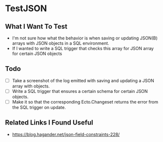 # TestJSON

## What I Want To Test

* I'm not sure how what the behavior is when saving or updating JSON(B) arrays with JSON objects in a SQL environment.
* If I wanted to write a SQL trigger that checks this array for JSON array for certain JSON objects 

## Todo

- [ ] Take a screenshot of the log emitted with saving and updating a JSON array with objects.
- [ ] Write a SQL trigger that ensures a certain schema for certain JSON objects.
- [ ] Make it so that the corresponding Ecto.Changeset returns the error from the SQL trigger on update.

## Related Links I Found Useful

* https://blog.hagander.net/json-field-constraints-228/
